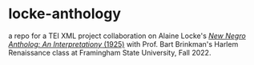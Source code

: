 # locke-anthology
a repo for a TEI XML project collaboration on Alaine Locke's [*New Negro Antholog: An Interpretationy* (1925)](https://archive.org/details/newnegrointerpre00unse) with Prof. Bart Brinkman's Harlem Renaissance class at Framingham State University, Fall 2022.
